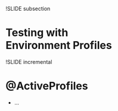 !SLIDE subsection
# Testing with<br /> Environment Profiles


!SLIDE incremental
# @ActiveProfiles

* ...

